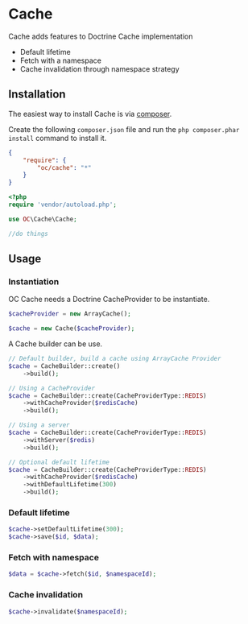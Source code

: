 # Cache
Cache adds features to Doctrine Cache implementation
- Default lifetime
- Fetch with a namespace
- Cache invalidation through namespace strategy

## Installation
The easiest way to install Cache is via [composer](http://getcomposer.org/).

Create the following `composer.json` file and run the `php composer.phar install` command to install it.

```json
{
    "require": {
        "oc/cache": "*"
    }
}
```
```php
<?php
require 'vendor/autoload.php';

use OC\Cache\Cache;

//do things
```
<a name="install-nocomposer"/>

## Usage
### Instantiation
OC Cache needs a Doctrine CacheProvider to be instantiate.
```php
$cacheProvider = new ArrayCache();

$cache = new Cache($cacheProvider);
```
A Cache builder can be use.
```php
// Default builder, build a cache using ArrayCache Provider
$cache = CacheBuilder::create()
    ->build();

// Using a CacheProvider
$cache = CacheBuilder::create(CacheProviderType::REDIS)
    ->withCacheProvider($redisCache)
    ->build();

// Using a server
$cache = CacheBuilder::create(CacheProviderType::REDIS)
    ->withServer($redis)
    ->build();

// Optional default lifetime
$cache = CacheBuilder::create(CacheProviderType::REDIS)
    ->withCacheProvider($redisCache)
    ->withDefaultLifetime(300)
    ->build();
```

### Default lifetime
```php
$cache->setDefaultLifetime(300);
$cache->save($id, $data);
```

### Fetch with namespace
```php
$data = $cache->fetch($id, $namespaceId);
```

### Cache invalidation
```php
$cache->invalidate($namespaceId);
```

